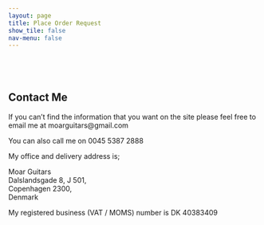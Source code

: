 ```yaml
---
layout: page
title: Place Order Request
show_tile: false
nav-menu: false
---
```


<!-- Main -->
<div id="main" class="alt">



<!-- Intro -->
<section>
	<div class="inner">
		<section style="margin-top: 6em">
			<h2>Contact Me</h2>
			<p>If you can’t find the information that you want on the site please feel free to email me at moarguitars@gmail.com</p>
			<p>You can also call me on 0045 5387 2888</p>
			<p>My office and delivery address is;</p>
			<p>	Moar Guitars<br/>
				Dalslandsgade 8, J 501,<br/>
				Copenhagen 2300,<br/>
				Denmark</p>
			<p>My registered business (VAT / MOMS) number is DK 40383409</p>
		</section>
	</div>
</section>

